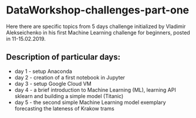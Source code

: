 # DataWorkshop-challenges-part-one

Here there are specific topics from 5 days challenge initialized by Vladimir Alekseichenko
in his first Machine Learning challenge for beginners, posted in 11-15.02.2019.

## Description of particular days:

* day 1 - setup Anaconda
* day 2 - creation of a first notebook in Jupyter
* day 3 - setup Google Cloud VM
* day 4 - a brief introduction to Machine Learning (ML), learning API sklearn and building a simple model (Titanic)  
* day 5 - the second simple Machine Learning model exemplary forecasting the lateness of Krakow trams
